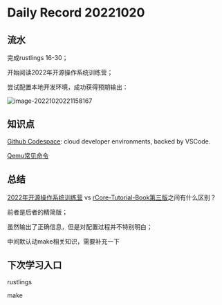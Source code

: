 
Daily Record 20221020
=====================

## 流水

完成rustlings 16-30；

开始阅读2022年开源操作系统训练营；

尝试配置本地开发环境，成功获得预期输出：

![image-20221020221158167](D:\programs\rCore_research\record\daily\20221020\output_config.jpg)

## 知识点

[Github Codespace](https://github.com/features/codespaces): cloud developer environments, backed by VSCode.

[Qemu常见命令](Understand_Qemu.md)

## 总结

[2022年开源操作系统训练营](https://learningos.github.io/rust-based-os-comp2022/) vs [rCore-Tutorial-Book第三版](http://rcore-os.cn/rCore-Tutorial-Book-v3/)之间有什么区别？

前者是后者的精简版；

虽然输出了正确信息，但是对配置过程并不特别明白；

中间默认动make相关知识，需要补充一下

## 下次学习入口

rustlings

make